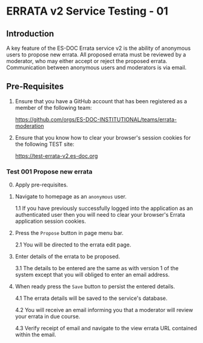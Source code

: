 # ERRATA v2 Service Testing - 01

## Introduction

A key feature of the ES-DOC Errata service v2 is the ability of anonymous users to propose new errata.  All proposed errata must be reviewed by a moderator, who may either accept or reject the proposed errata.  Communication between anonymous users and moderators is via email.

## Pre-Requisites

1.	Ensure that you have a GitHub account that has been registered as a member of the following team:

	https://github.com/orgs/ES-DOC-INSTITUTIONAL/teams/errata-moderation

2.	Ensure that you know how to clear your browser's session cookies for the following TEST site:

	https://test-errata-v2.es-doc.org


### Test 001  Propose new errata

0.	Apply pre-requisites.

1.  Navigate to homepage as an `anonymous` user.

	1.1	If you have previously successfully logged into the application as an authenticated user then you will need to clear your browser's Errata application session cookies.

2.	Press the `Propose` button in page menu bar.

	2.1	You will be directed to the errata edit page.

3.	Enter details of the errata to be proposed.

	3.1 The details to be entered are the same as with version 1 of the system except that you will obliged to enter an email address.

4.	When ready press the `Save` button to persist the entered details.

	4.1	The errata details will be saved to the service's database.

	4.2	You will receive an email informing you that a moderator will review your errata in due course.

	4.3	Verify receipt of email and navigate to the view errata URL contained within the email.
 